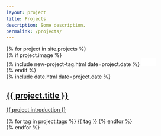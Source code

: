 ```yaml
---
layout: project
title: Projects
description: Some description.
permalink: /projects/
---
```


<main class="home" id="projects" role="projects" itemprop="mainContentOfPage" itemscope="itemscope" itemtype="http://schema.org/Blog">
    <div id="grid" class="row flex-grid">
    {% for project in site.projects %}
        <article class="box-item" itemscope="itemscope" itemtype="http://schema.org/BlogPosting" itemprop="blogPost">
            <div class="box-body">
                {% if project.image %}
                    <div class="cover">
                        {% include new-project-tag.html date=project.date %}
                        <a href="{{ project.url | prepend: site.baseurl }}" {%if isnewpost %}class="new-project"{% endif %}>
                            <img src="assets/img/placeholder.png" data-url="{{ project.image }}" class="preload">
                        </a>
                    </div>
                {% endif %}
                <div class="box-info">
                    <meta itemprop="datePublished" content="{{ project.date | date_to_xmlschema }}">
                    <time itemprop="datePublished" datetime="{{ project.date | date_to_xmlschema }}" class="date">
                        {% include date.html date=project.date %}
                    </time>
                    <a class="project-link" href="{{ project.url | prepend: site.baseurl }}">
                        <h2 class="project-title" itemprop="name">
                            {{ project.title }}
                        </h2>
                    </a>
                    <a class="project-link" href="{{ project.url | prepend: site.baseurl }}">
                        <p class="description">{{ project.introduction }}</p>
                    </a>
                    <div class="tags">
                        {% for tag in project.tags %}
                            <a href="{{ site.baseurl}}/tags/#{{tag | slugify }}">{{ tag }}</a>
                        {% endfor %}
                    </div>
                </div>
            </div>
        </article>
    {% endfor %}
    </div>
</main>